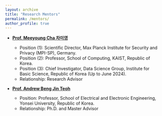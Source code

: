 ```yaml
---
layout: archive
title: "Research Mentors"
permalink: /mentors/
author_profile: true
---
```


+ [**Prof. Meeyoung Cha 차미영**](https://scholar.google.com/citations?user=iFlnVCoAAAAJ&hl=en)<br>
  + Position (1): Scientific Director, Max Planck Institute for Security and Privacy (MPI-SP), Germany.
  + Position (2): Professor, School of Computing, KAIST, Republic of Korea.
  + Position (3): Chief Investigator, Data Science Group, Institute for Basic Science, Republic of Korea (Up to June 2024).
  + Relationship: Research Advisor
  
+ [**Prof. Andrew Beng Jin Teoh**](https://scholar.google.com/citations?hl=en&user=ueRkvQMAAAAJ)<br>
  + Position: Professor, School of Electrical and Electronic Engineering, Yonsei University, Republic of Korea.<br>
  + Relationship: Ph.D. and Master Advisor
